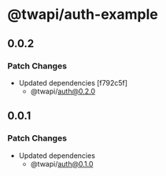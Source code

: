 # @twapi/auth-example

## 0.0.2

### Patch Changes

- Updated dependencies [f792c5f]
  - @twapi/auth@0.2.0

## 0.0.1

### Patch Changes

- Updated dependencies
  - @twapi/auth@0.1.0
